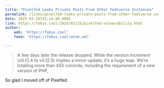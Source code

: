 ```yaml
---
title: "Pixelfed Leaks Private Posts From Other Fediverse Instances"
permalink: /links/pixelfed-leaks-private-posts-from-other-fediverse-instances/index.html
date: 2025-03-26T15:14:00.000Z
link: https://fokus.cool/2025/03/25/pixelfed-vulnerability.html
author:
    web: 'https://fokus.cool'
    feed: 'https://fokus.cool/atom.xml'

---
```


> A few days later the release dropped. While the version increment (v0.12.4 to v0.12.5) implies a minor update, it’s a huge leap. We’re totalling more than 450 commits, including the requirement of a new version of PHP,

So glad I moved off of Pixelfed.